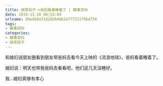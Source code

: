 ```yaml
---
title: 搞笑段子->爸妈看着睡着了 | 糗事百科
date: 2019-11-18 06:33:09
urlname: 09e450a72d28564063a777211f06d756
tags: 
- 糗事百科
categories:
- 糗事百科
- 搞笑段子
---
```

和媳妇说朋友圈看到朋友带爸妈去看今天上映的《流浪地球》，爸妈看着睡着了。

媳妇说：明天也带我爸妈去看看吧，他们这几天没睡好。

我…媳妇真够有孝心


